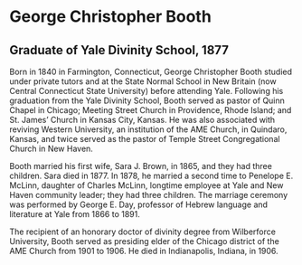 # George Christopher Booth
## Graduate of Yale Divinity School, 1877
Born in 1840 in Farmington, Connecticut, George Christopher Booth studied under private tutors and at the State Normal School in New Britain (now Central Connecticut State University) before attending Yale. Following his graduation from the Yale Divinity School, Booth served as pastor of Quinn Chapel in Chicago; Meeting Street Church in Providence, Rhode Island; and St. James’ Church in Kansas City, Kansas. He was also associated with reviving Western University, an institution of the AME Church, in Quindaro, Kansas, and twice served as the pastor of Temple Street Congregational Church in New Haven.

Booth married his first wife, Sara J. Brown, in 1865, and they had three children. Sara died in 1877. In 1878, he married a second time to Penelope E. McLinn, daughter of Charles McLinn, longtime employee at Yale and New Haven community leader; they had three children. The marriage ceremony was performed by George E. Day, professor of Hebrew language and literature at Yale from 1866 to 1891.

The recipient of an honorary doctor of divinity degree from Wilberforce University, Booth served as presiding elder of the Chicago district of the AME Church from 1901 to 1906. He died in Indianapolis, Indiana, in 1906.
